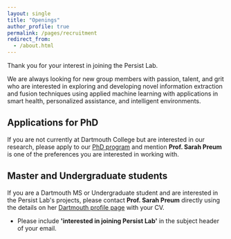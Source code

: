 ```yaml
---
layout: single
title: "Openings"
author_profile: true
permalink: /pages/recruitment
redirect_from: 
  - /about.html
---
```


Thank you for your interest in joining the Persist Lab. 

We are always looking for new group members with passion, talent, and grit who are interested in exploring and developing novel information extraction and fusion techniques using applied machine learning with applications in smart health, personalized assistance, and intelligent environments.

<!---
## Postdoctoral researchers
We are exploring promising research areas and are keen to recruit exceptional researchers. The lab offers a collaborative and supportive environment for researchers. 

If you are interested, please contact **Prof. Sarah Preum** directly using the details on her [Dartmouth profile page](https://web.cs.dartmouth.edu/people/sarah-masud-preum).
--->


## Applications for PhD
If you are not currently at Dartmouth College but are interested in our research, please apply to our [PhD program](https://web.cs.dartmouth.edu/news/2020/10/join-our-phd-program) and mention **Prof. Sarah Preum** is one of the preferences you are interested in working with.


## Master and Undergraduate students
 If you are a Dartmouth MS or Undergraduate student and are interested in the Persist Lab's projects, please contact **Prof. Sarah Preum** directly using the details on her [Dartmouth profile page](https://web.cs.dartmouth.edu/people/sarah-masud-preum) with your CV.

* Please include **'interested in joining Persist Lab'** in the subject header of your email. 
 
